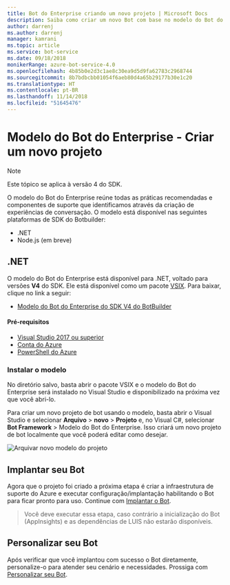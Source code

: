 ```yaml
---
title: Bot do Enterprise criando um novo projeto | Microsoft Docs
description: Saiba como criar um novo Bot com base no modelo do Bot do Enterprise
author: darrenj
ms.author: darrenj
manager: kamrani
ms.topic: article
ms.service: bot-service
ms.date: 09/18/2018
monikerRange: azure-bot-service-4.0
ms.openlocfilehash: 4b85b0e2d3c1ae8c30ea9d5d9fa62783c2968744
ms.sourcegitcommit: 8b7bdbcbb01054f6aeb80d4a65b29177b30e1c20
ms.translationtype: HT
ms.contentlocale: pt-BR
ms.lasthandoff: 11/14/2018
ms.locfileid: "51645476"
---
```

# <a name="enterprise-bot-template---creating-a-new-project"></a>Modelo do Bot do Enterprise - Criar um novo projeto

> [!NOTE]
> Este tópico se aplica à versão 4 do SDK. 

O modelo do Bot do Enterprise reúne todas as práticas recomendadas e componentes de suporte que identificamos através da criação de experiências de conversação. O modelo está disponível nas seguintes plataformas de SDK do Botbuilder:

- .NET
- Node.js (em breve)

## <a name="net"></a>.NET

O modelo do Bot do Enterprise está disponível para .NET, voltado para versões **V4** do SDK. Ele está disponível como um pacote [VSIX](https://docs.microsoft.com/en-us/visualstudio/extensibility/anatomy-of-a-vsix-package). Para baixar, clique no link a seguir:

- [Modelo do Bot do Enterprise do SDK V4 do BotBuilder](https://aka.ms/GetEnterpriseBotTemplate)

#### <a name="prerequisites"></a>Pré-requisitos

- [Visual Studio 2017 ou superior](https://www.visualstudio.com/downloads/)
- [Conta do Azure](https://azure.microsoft.com/en-us/free/)
- [PowerShell do Azure](https://docs.microsoft.com/en-us/powershell/azure/overview?view=azurermps-6.8.1)

### <a name="install-the-template"></a>Instalar o modelo

No diretório salvo, basta abrir o pacote VSIX e o modelo do Bot do Enterprise será instalado no Visual Studio e disponibilizado na próxima vez que você abri-lo.

Para criar um novo projeto de bot usando o modelo, basta abrir o Visual Studio e selecionar **Arquivo** > **novo** > **Projeto** e, no Visual C#, selecionar **Bot Framework** > Modelo do Bot do Enterprise. Isso criará um novo projeto de bot localmente que você poderá editar como desejar. 

![Arquivar novo modelo do projeto](media/enterprise-template/EnterpriseBot-NewProject.png)

## <a name="deploy-your-bot"></a>Implantar seu Bot

Agora que o projeto foi criado a próxima etapa é criar a infraestrutura de suporte do Azure e executar configuração/implantação habilitando o Bot para ficar pronto para uso. Continue com [Implantar o Bot](bot-builder-enterprise-template-deployment.md).

> Você deve executar essa etapa, caso contrário a inicialização do Bot (AppInsights) e as dependências de LUIS não estarão disponíveis.
## <a name="customize-your-bot"></a>Personalizar seu Bot

Após verificar que você implantou com sucesso o Bot diretamente, personalize-o para atender seu cenário e necessidades. Prossiga com [Personalizar seu Bot](bot-builder-enterprise-template-customize.md).
